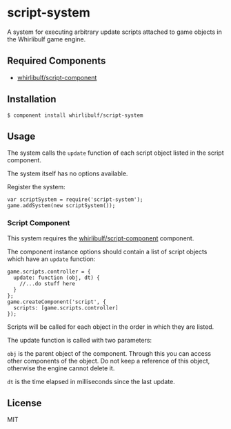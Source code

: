 
# script-system

A system for executing arbitrary update scripts attached to game objects in the Whirlibulf game engine.

## Required Components

* [whirlibulf/script-component](http://github.com/whirlibulf/script-component)

## Installation

    $ component install whirlibulf/script-system

## Usage

The system calls the `update` function of each script object listed in the script component.

The system itself has no options available.

Register the system:

    var scriptSystem = require('script-system');
    game.addSystem(new scriptSystem());

### Script Component

This system requires the [whirlibulf/script-component](http://github.com/whirlibulf/script-component) component.

The component instance options should contain a list of script objects which have an `update` function:

    game.scripts.controller = {
      update: function (obj, dt) {
        //...do stuff here
      }
    };
    game.createComponent('script', {
      scripts: [game.scripts.controller]
    });

Scripts will be called for each object in the order in which they are listed.

The update function is called with two parameters:

`obj` is the parent object of the component.
Through this you can access other components of the object.
Do not keep a reference of this object, otherwise the engine cannot delete it.

`dt` is the time elapsed in milliseconds since the last update.


## License

  MIT

